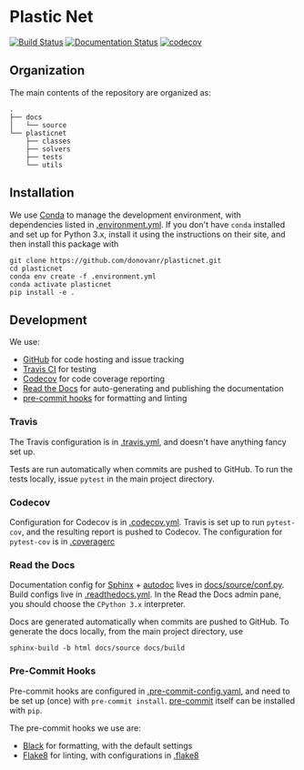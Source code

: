 # Plastic Net
[![Build Status](https://www.travis-ci.com/donovanr/plasticnet.svg?branch=master)](https://www.travis-ci.com/donovanr/plasticnet)
[![Documentation Status](https://readthedocs.org/projects/plasticnet/badge/?version=latest)](https://plasticnet.readthedocs.io/en/latest/?badge=latest)
[![codecov](https://codecov.io/gh/donovanr/plasticnet/branch/master/graph/badge.svg)](https://codecov.io/gh/donovanr/plasticnet)

## Organization

The main contents of the repository are organized as:

```
.
├── docs
│   └── source
└── plasticnet
    ├── classes
    ├── solvers
    ├── tests
    └── utils
```

## Installation

We use [Conda](https://conda.io/) to manage the development environment, with dependencies listed in [.environment.yml](../master/.environment.yml).
If you don't have `conda` installed and set up for Python 3.x, install it using the instructions on their site, and then install this package with

```
git clone https://github.com/donovanr/plasticnet.git
cd plasticnet
conda env create -f .environment.yml
conda activate plasticnet
pip install -e .
```

## Development
We use:
- [GitHub](https://github.com) for code hosting and issue tracking
- [Travis CI](https://travis-ci.org/) for testing
- [Codecov](https://codecov.io/) for code coverage reporting
- [Read the Docs](https://readthedocs.org/) for auto-generating and publishing the documentation
- [pre-commit hooks](https://git-scm.com/book/en/v2/Customizing-Git-Git-Hooks) for formatting and linting

### Travis
The Travis configuration is in [.travis.yml](../master/.travis.yml), and doesn't have anything fancy set up.

Tests are run automatically when commits are pushed to GitHub. To run the tests locally, issue `pytest` in the main project directory.

### Codecov
Configuration for Codecov is in [.codecov.yml](../master/.codecov.yml).
Travis is set up to run `pytest-cov`, and the resulting report is pushed to Codecov.
The configuration for `pytest-cov` is in [.coveragerc](../master/.coveragerc)

### Read the Docs
Documentation config for [Sphinx](http://www.sphinx-doc.org/) + [autodoc](http://www.sphinx-doc.org/en/master/usage/quickstart.html#autodoc) lives in [docs/source/conf.py](../master/docs/source/conf.py).
Build configs live in [.readthedocs.yml](../master/.readthedocs.yml).
In the Read the Docs admin pane, you should choose the `CPython 3.x` interpreter.

Docs are generated automatically when commits are pushed to GitHub.
To generate the docs locally, from the main project directory, use

```
sphinx-build -b html docs/source docs/build
```

### Pre-Commit Hooks
Pre-commit hooks are configured in [.pre-commit-config.yaml](../master/.pre-commit-config.yaml), and need to be set up (once) with `pre-commit install`.
[pre-commit](https://pre-commit.com/) itself can be installed with `pip`.

The pre-commit hooks we use are:
- [Black](https://black.readthedocs.io/en/stable/) for formatting, with the default settings
- [Flake8](http://flake8.pycqa.org/en/latest/) for linting, with configurations in [.flake8](../master/.flake8)
